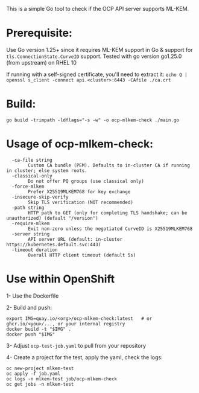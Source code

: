 This is a simple Go tool to check if the OCP API server supports ML-KEM.

# Prerequisite:
Use Go version 1.25+ since it requires ML-KEM support in Go & support for `tls.ConnectionState.CurveID` support. Tested with go version go1.25.0 (from upstream) on RHEL 10

If running with a self-signed certificate, you'll need to extract it:
 `echo Q | openssl s_client -connect api.<cluster>:6443 -CAfile ./ca.crt`

# Build:
`go build -trimpath -ldflags="-s -w" -o ocp-mlkem-check ./main.go`

# Usage of ocp-mlkem-check:
```
  -ca-file string
    	Custom CA bundle (PEM). Defaults to in-cluster CA if running in cluster; else system roots.
  -classical-only
    	Do not offer PQ groups (use classical only)
  -force-mlkem
    	Prefer X25519MLKEM768 for key exchange
  -insecure-skip-verify
    	Skip TLS verification (NOT recommended)
  -path string
    	HTTP path to GET (only for completing TLS handshake; can be unauthorized) (default "/version")
  -require-mlkem
    	Exit non-zero unless the negotiated CurveID is X25519MLKEM768
  -server string
    	API server URL (default: in-cluster https://kubernetes.default.svc:443)
  -timeout duration
    	Overall HTTP client timeout (default 5s)
```
# Use within OpenShift
1- Use the Dockerfile

2- Build and push:
```
export IMG=quay.io/<org>/ocp-mlkem-check:latest   # or ghcr.io/<you>/..., or your internal registry
docker build -t "$IMG" .
docker push "$IMG"
```

3- Adjust `ocp-test-job.yaml` to pull from your repository

4- Create a project for the test, apply the yaml, check the logs:
```
oc new-project mlkem-test
oc apply -f job.yaml
oc logs -n mlkem-test job/ocp-mlkem-check
oc get jobs -n mlkem-test
```
